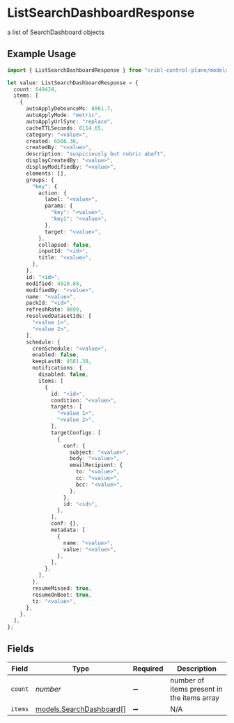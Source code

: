 # ListSearchDashboardResponse

a list of SearchDashboard objects

## Example Usage

```typescript
import { ListSearchDashboardResponse } from "cribl-control-plane/models/operations";

let value: ListSearchDashboardResponse = {
  count: 649424,
  items: [
    {
      autoApplyDebounceMs: 8061.7,
      autoApplyMode: "metric",
      autoApplyUrlSync: "replace",
      cacheTTLSeconds: 8114.65,
      category: "<value>",
      created: 6506.36,
      createdBy: "<value>",
      description: "suspiciously but rubric abaft",
      displayCreatedBy: "<value>",
      displayModifiedBy: "<value>",
      elements: [],
      groups: {
        "key": {
          action: {
            label: "<value>",
            params: {
              "key": "<value>",
              "key1": "<value>",
            },
            target: "<value>",
          },
          collapsed: false,
          inputId: "<id>",
          title: "<value>",
        },
      },
      id: "<id>",
      modified: 4920.88,
      modifiedBy: "<value>",
      name: "<value>",
      packId: "<id>",
      refreshRate: 9699,
      resolvedDatasetIds: [
        "<value 1>",
        "<value 2>",
      ],
      schedule: {
        cronSchedule: "<value>",
        enabled: false,
        keepLastN: 4581.38,
        notifications: {
          disabled: false,
          items: [
            {
              id: "<id>",
              condition: "<value>",
              targets: [
                "<value 1>",
                "<value 2>",
              ],
              targetConfigs: [
                {
                  conf: {
                    subject: "<value>",
                    body: "<value>",
                    emailRecipient: {
                      to: "<value>",
                      cc: "<value>",
                      bcc: "<value>",
                    },
                  },
                  id: "<id>",
                },
              ],
              conf: {},
              metadata: [
                {
                  name: "<value>",
                  value: "<value>",
                },
              ],
            },
          ],
        },
        resumeMissed: true,
        resumeOnBoot: true,
        tz: "<value>",
      },
    },
  ],
};
```

## Fields

| Field                                                       | Type                                                        | Required                                                    | Description                                                 |
| ----------------------------------------------------------- | ----------------------------------------------------------- | ----------------------------------------------------------- | ----------------------------------------------------------- |
| `count`                                                     | *number*                                                    | :heavy_minus_sign:                                          | number of items present in the items array                  |
| `items`                                                     | [models.SearchDashboard](../../models/searchdashboard.md)[] | :heavy_minus_sign:                                          | N/A                                                         |
